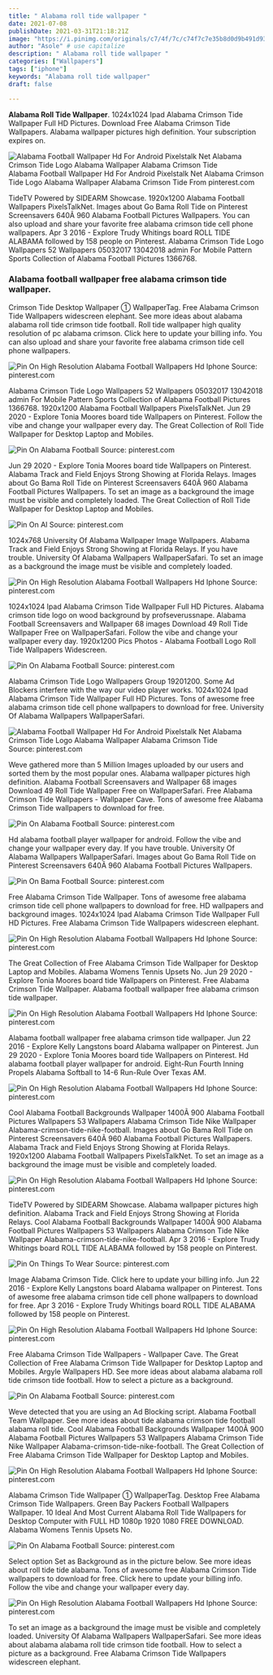 ```yaml
---
title: " Alabama roll tide wallpaper "
date: 2021-07-08
publishDate: 2021-03-31T21:18:21Z
image: "https://i.pinimg.com/originals/c7/4f/7c/c74f7c7e35b8d0d9b491d930e2fd53c7.png"
author: "Asole" # use capitalize
description: " Alabama roll tide wallpaper "
categories: ["Wallpapers"]
tags: ["iphone"]
keywords: "Alabama roll tide wallpaper"
draft: false

---
```



**Alabama Roll Tide Wallpaper**. 1024x1024 Ipad Alabama Crimson Tide Wallpaper Full HD Pictures. Download Free Alabama Crimson Tide Wallpapers. Alabama wallpaper pictures high definition. Your subscription expires on.

![Alabama Football Wallpaper Hd For Android Pixelstalk Net Alabama Crimson Tide Logo Alabama Wallpaper Alabama Crimson Tide](https://i.pinimg.com/originals/f9/7d/d1/f97dd1c4c21c0136970c494dcfc8133d.jpg "Alabama Football Wallpaper Hd For Android Pixelstalk Net Alabama Crimson Tide Logo Alabama Wallpaper Alabama Crimson Tide")
Alabama Football Wallpaper Hd For Android Pixelstalk Net Alabama Crimson Tide Logo Alabama Wallpaper Alabama Crimson Tide From pinterest.com


TideTV Powered by SIDEARM Showcase. 1920x1200 Alabama Football Wallpapers PixelsTalkNet. Images about Go Bama Roll Tide on Pinterest Screensavers 640Ã 960 Alabama Football Pictures Wallpapers. You can also upload and share your favorite free alabama crimson tide cell phone wallpapers. Apr 3 2016 - Explore Trudy Whitings board ROLL TIDE ALABAMA followed by 158 people on Pinterest. Alabama Crimson Tide Logo Wallpapers 52 Wallpapers 05032017 13042018 admin For Mobile Pattern Sports Collection of Alabama Football Pictures 1366768.

### Alabama football wallpaper free alabama crimson tide wallpaper.

Crimson Tide Desktop Wallpaper ① WallpaperTag. Free Alabama Crimson Tide Wallpapers widescreen elephant. See more ideas about alabama alabama roll tide crimson tide football. Roll tide wallpaper high quality resolution of pc alabama crimson. Click here to update your billing info. You can also upload and share your favorite free alabama crimson tide cell phone wallpapers.


![Pin On High Resolution Alabama Football Wallpapers Hd Iphone](https://i.pinimg.com/originals/16/19/6d/16196db09e2e0066d9884820aa4ae21e.png "Pin On High Resolution Alabama Football Wallpapers Hd Iphone")
Source: pinterest.com

Alabama Crimson Tide Logo Wallpapers 52 Wallpapers 05032017 13042018 admin For Mobile Pattern Sports Collection of Alabama Football Pictures 1366768. 1920x1200 Alabama Football Wallpapers PixelsTalkNet. Jun 29 2020 - Explore Tonia Moores board tide Wallpapers on Pinterest. Follow the vibe and change your wallpaper every day. The Great Collection of Roll Tide Wallpaper for Desktop Laptop and Mobiles.

![Pin On Alabama Football](https://i.pinimg.com/originals/6a/18/7a/6a187afdf1b37304f9fc31d82d63db4c.png "Pin On Alabama Football")
Source: pinterest.com

Jun 29 2020 - Explore Tonia Moores board tide Wallpapers on Pinterest. Alabama Track and Field Enjoys Strong Showing at Florida Relays. Images about Go Bama Roll Tide on Pinterest Screensavers 640Ã 960 Alabama Football Pictures Wallpapers. To set an image as a background the image must be visible and completely loaded. The Great Collection of Roll Tide Wallpaper for Desktop Laptop and Mobiles.

![Pin On Al](https://i.pinimg.com/originals/6b/2d/83/6b2d833e97edbe100724e81c8acf8fdb.png "Pin On Al")
Source: pinterest.com

1024x768 University Of Alabama Wallpaper Image Wallpapers. Alabama Track and Field Enjoys Strong Showing at Florida Relays. If you have trouble. University Of Alabama Wallpapers WallpaperSafari. To set an image as a background the image must be visible and completely loaded.

![Pin On High Resolution Alabama Football Wallpapers Hd Iphone](https://i.pinimg.com/originals/c5/49/b8/c549b857238876da8c515f6677977f70.png "Pin On High Resolution Alabama Football Wallpapers Hd Iphone")
Source: pinterest.com

1024x1024 Ipad Alabama Crimson Tide Wallpaper Full HD Pictures. Alabama crimson tide logo on wood background by profseverussnape. Alabama Football Screensavers and Wallpaper 68 images Download 49 Roll Tide Wallpaper Free on WallpaperSafari. Follow the vibe and change your wallpaper every day. 1920x1200 Pics Photos - Alabama Football Logo Roll Tide Wallpapers Widescreen.

![Pin On Alabama Football](https://i.pinimg.com/originals/77/5b/8d/775b8d60e4ee0cefe0426d253cd1394a.png "Pin On Alabama Football")
Source: pinterest.com

Alabama Crimson Tide Logo Wallpapers Group 19201200. Some Ad Blockers interfere with the way our video player works. 1024x1024 Ipad Alabama Crimson Tide Wallpaper Full HD Pictures. Tons of awesome free alabama crimson tide cell phone wallpapers to download for free. University Of Alabama Wallpapers WallpaperSafari.

![Alabama Football Wallpaper Hd For Android Pixelstalk Net Alabama Crimson Tide Logo Alabama Wallpaper Alabama Crimson Tide](https://i.pinimg.com/originals/f9/7d/d1/f97dd1c4c21c0136970c494dcfc8133d.jpg "Alabama Football Wallpaper Hd For Android Pixelstalk Net Alabama Crimson Tide Logo Alabama Wallpaper Alabama Crimson Tide")
Source: pinterest.com

Weve gathered more than 5 Million Images uploaded by our users and sorted them by the most popular ones. Alabama wallpaper pictures high definition. Alabama Football Screensavers and Wallpaper 68 images Download 49 Roll Tide Wallpaper Free on WallpaperSafari. Free Alabama Crimson Tide Wallpapers - Wallpaper Cave. Tons of awesome free Alabama Crimson Tide wallpapers to download for free.

![Pin On Alabama Football](https://i.pinimg.com/originals/40/ab/3b/40ab3b2946f2979d7d881d91e2ff6762.jpg "Pin On Alabama Football")
Source: pinterest.com

Hd alabama football player wallpaper for android. Follow the vibe and change your wallpaper every day. If you have trouble. University Of Alabama Wallpapers WallpaperSafari. Images about Go Bama Roll Tide on Pinterest Screensavers 640Ã 960 Alabama Football Pictures Wallpapers.

![Pin On Bama Football](https://i.pinimg.com/originals/76/2c/c1/762cc1135b017dd94fe38431023a0553.jpg "Pin On Bama Football")
Source: pinterest.com

Free Alabama Crimson Tide Wallpaper. Tons of awesome free alabama crimson tide cell phone wallpapers to download for free. HD wallpapers and background images. 1024x1024 Ipad Alabama Crimson Tide Wallpaper Full HD Pictures. Free Alabama Crimson Tide Wallpapers widescreen elephant.

![Pin On High Resolution Alabama Football Wallpapers Hd Iphone](https://i.pinimg.com/originals/30/4d/bb/304dbbbe280c57ef7412cebf576c5aa1.png "Pin On High Resolution Alabama Football Wallpapers Hd Iphone")
Source: pinterest.com

The Great Collection of Free Alabama Crimson Tide Wallpaper for Desktop Laptop and Mobiles. Alabama Womens Tennis Upsets No. Jun 29 2020 - Explore Tonia Moores board tide Wallpapers on Pinterest. Free Alabama Crimson Tide Wallpaper. Alabama football wallpaper free alabama crimson tide wallpaper.

![Pin On High Resolution Alabama Football Wallpapers Hd Iphone](https://i.pinimg.com/originals/98/2d/7c/982d7c787590f0e76546755720849229.png "Pin On High Resolution Alabama Football Wallpapers Hd Iphone")
Source: pinterest.com

Alabama football wallpaper free alabama crimson tide wallpaper. Jun 22 2016 - Explore Kelly Langstons board Alabama wallpaper on Pinterest. Jun 29 2020 - Explore Tonia Moores board tide Wallpapers on Pinterest. Hd alabama football player wallpaper for android. Eight-Run Fourth Inning Propels Alabama Softball to 14-6 Run-Rule Over Texas AM.

![Pin On High Resolution Alabama Football Wallpapers Hd Iphone](https://i.pinimg.com/originals/f6/20/ac/f620ac306b74fdec969ac716ce23f6d8.png "Pin On High Resolution Alabama Football Wallpapers Hd Iphone")
Source: pinterest.com

Cool Alabama Football Backgrounds Wallpaper 1400Ã 900 Alabama Football Pictures Wallpapers 53 Wallpapers Alabama Crimson Tide Nike Wallpaper Alabama-crimson-tide-nike-football. Images about Go Bama Roll Tide on Pinterest Screensavers 640Ã 960 Alabama Football Pictures Wallpapers. Alabama Track and Field Enjoys Strong Showing at Florida Relays. 1920x1200 Alabama Football Wallpapers PixelsTalkNet. To set an image as a background the image must be visible and completely loaded.

![Pin On High Resolution Alabama Football Wallpapers Hd Iphone](https://i.pinimg.com/originals/26/10/17/26101773b1a438359c057c879abfa2f2.png "Pin On High Resolution Alabama Football Wallpapers Hd Iphone")
Source: pinterest.com

TideTV Powered by SIDEARM Showcase. Alabama wallpaper pictures high definition. Alabama Track and Field Enjoys Strong Showing at Florida Relays. Cool Alabama Football Backgrounds Wallpaper 1400Ã 900 Alabama Football Pictures Wallpapers 53 Wallpapers Alabama Crimson Tide Nike Wallpaper Alabama-crimson-tide-nike-football. Apr 3 2016 - Explore Trudy Whitings board ROLL TIDE ALABAMA followed by 158 people on Pinterest.

![Pin On Things To Wear](https://i.pinimg.com/originals/e1/57/b6/e157b63874d68a8b4d78bc11ec777e43.jpg "Pin On Things To Wear")
Source: pinterest.com

Image Alabama Crimson Tide. Click here to update your billing info. Jun 22 2016 - Explore Kelly Langstons board Alabama wallpaper on Pinterest. Tons of awesome free alabama crimson tide cell phone wallpapers to download for free. Apr 3 2016 - Explore Trudy Whitings board ROLL TIDE ALABAMA followed by 158 people on Pinterest.

![Pin On High Resolution Alabama Football Wallpapers Hd Iphone](https://i.pinimg.com/originals/84/5b/d5/845bd53fbf8a61a155fb08f468553ba8.png "Pin On High Resolution Alabama Football Wallpapers Hd Iphone")
Source: pinterest.com

Free Alabama Crimson Tide Wallpapers - Wallpaper Cave. The Great Collection of Free Alabama Crimson Tide Wallpaper for Desktop Laptop and Mobiles. Argyle Wallpapers HD. See more ideas about alabama alabama roll tide crimson tide football. How to select a picture as a background.

![Pin On Alabama Football](https://i.pinimg.com/originals/9d/a9/1b/9da91b890c43c1457087147facf8cee7.jpg "Pin On Alabama Football")
Source: pinterest.com

Weve detected that you are using an Ad Blocking script. Alabama Football Team Wallpaper. See more ideas about tide alabama crimson tide football alabama roll tide. Cool Alabama Football Backgrounds Wallpaper 1400Ã 900 Alabama Football Pictures Wallpapers 53 Wallpapers Alabama Crimson Tide Nike Wallpaper Alabama-crimson-tide-nike-football. The Great Collection of Free Alabama Crimson Tide Wallpaper for Desktop Laptop and Mobiles.

![Pin On High Resolution Alabama Football Wallpapers Hd Iphone](https://i.pinimg.com/originals/04/ea/9b/04ea9bce195cfb2b2c68fc24deccd92d.png "Pin On High Resolution Alabama Football Wallpapers Hd Iphone")
Source: pinterest.com

Alabama Crimson Tide Wallpaper ① WallpaperTag. Desktop Free Alabama Crimson Tide Wallpapers. Green Bay Packers Football Wallpapers Wallpaper. 10 Ideal And Most Current Alabama Roll Tide Wallpapers for Desktop Computer with FULL HD 1080p 1920 1080 FREE DOWNLOAD. Alabama Womens Tennis Upsets No.

![Pin On Alabama Football](https://i.pinimg.com/originals/cc/6e/2c/cc6e2cfd52d895dc37e65af0d6c34806.png "Pin On Alabama Football")
Source: pinterest.com

Select option Set as Background as in the picture below. See more ideas about roll tide tide alabama. Tons of awesome free Alabama Crimson Tide wallpapers to download for free. Click here to update your billing info. Follow the vibe and change your wallpaper every day.

![Pin On High Resolution Alabama Football Wallpapers Hd Iphone](https://i.pinimg.com/originals/c7/4f/7c/c74f7c7e35b8d0d9b491d930e2fd53c7.png "Pin On High Resolution Alabama Football Wallpapers Hd Iphone")
Source: pinterest.com

To set an image as a background the image must be visible and completely loaded. University Of Alabama Wallpapers WallpaperSafari. See more ideas about alabama alabama roll tide crimson tide football. How to select a picture as a background. Free Alabama Crimson Tide Wallpapers widescreen elephant.

